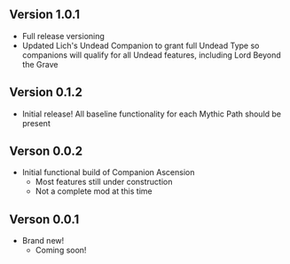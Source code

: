 ## Version 1.0.1
* Full release versioning
* Updated Lich's Undead Companion to grant full Undead Type so companions will qualify for all Undead features, including Lord Beyond the Grave

## Version 0.1.2
* Initial release! All baseline functionality for each Mythic Path should be present

## Verson 0.0.2
* Initial functional build of Companion Ascension
	* Most features still under construction
	* Not a complete mod at this time

## Verson 0.0.1
* Brand new!
	* Coming soon!